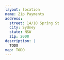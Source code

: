 ```yaml
---
layout: location
name: Zip Payments
address:
  street: 14/10 Spring St
  city: Sydney
  state: NSW
  zip: 2000
description: |
  TODO
map: TODO
---
```

